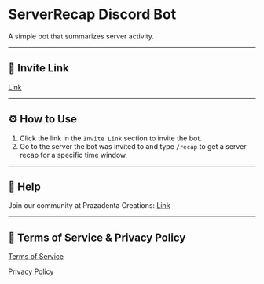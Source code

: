 # ServerRecap Discord Bot

A simple bot that summarizes server activity.

---

## 🔗 Invite Link

[Link](https://discord.com/oauth2/authorize?client_id=1403226500630843402&permissions=2147552256&integration_type=0&scope=bot+applications.commands)

---

## ⚙️ How to Use

1. Click the link in the `Invite Link` section to invite the bot.
2. Go to the server the bot was invited to and type `/recap` to get a server recap for a specific time window.

---

## 📄 Help

Join our community at Prazadenta Creations: [Link](https://discord.gg/pV5NqjXtgE)

---

## 📃 Terms of Service & Privacy Policy

[Terms of Service](https://github.com/adamant-process/ServerRecap/blob/main/terms.txt)

[Privacy Policy](https://github.com/adamant-process/ServerRecap/blob/main/privacy.txt)
